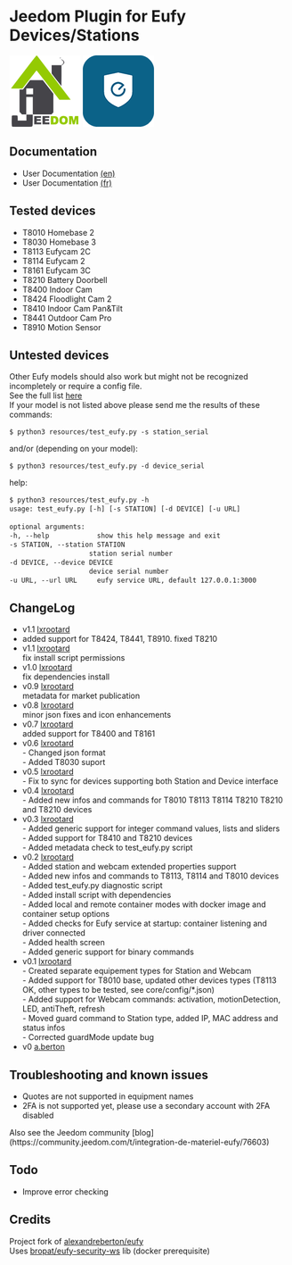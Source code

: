 # Jeedom Plugin for Eufy Devices/Stations

![Logo Jeedom](docs/images/jeedom.png)
![Logo Plugin](docs/images/eufy.png)

## Documentation

- User Documentation [(en)](docs/en_US/index.md)
- User Documentation [(fr)](docs/fr_FR/index.md)

## Tested devices
- T8010 Homebase 2
- T8030 Homebase 3
- T8113 Eufycam 2C 
- T8114 Eufycam 2
- T8161 Eufycam 3C
- T8210 Battery Doorbell
- T8400 Indoor Cam
- T8424 Floodlight Cam 2
- T8410 Indoor Cam Pan&Tilt
- T8441 Outdoor Cam Pro
- T8910 Motion Sensor

## Untested devices
Other Eufy models should also work but might not be recognized incompletely or require a config file.
<br>See the full list [here](https://bropat.github.io/eufy-security-client/#/supported_devices)
<br>If your model is not listed above please send me the results of these commands:

    $ python3 resources/test_eufy.py -s station_serial

and/or (depending on your model):

    $ python3 resources/test_eufy.py -d device_serial

help: 

    $ python3 resources/test_eufy.py -h
    usage: test_eufy.py [-h] [-s STATION] [-d DEVICE] [-u URL]

    optional arguments:
	-h, --help            show this help message and exit
	-s STATION, --station STATION
                        station serial number
	-d DEVICE, --device DEVICE
                        device serial number
	-u URL, --url URL     eufy service URL, default 127.0.0.1:3000

## ChangeLog
* v1.1 [lxrootard](https://github.com/lxrootard)
* added support for T8424, T8441, T8910. fixed T8210
* v1.1 [lxrootard](https://github.com/lxrootard)
<br> fix install script permissions
* v1.0 [lxrootard](https://github.com/lxrootard)
<br> fix dependencies install
* v0.9 [lxrootard](https://github.com/lxrootard)
<br> metadata for market publication
* v0.8 [lxrootard](https://github.com/lxrootard)
<br> minor json fixes and icon enhancements
* v0.7 [lxrootard](https://github.com/lxrootard)
<br> added support for T8400 and T8161
* v0.6 [lxrootard](https://github.com/lxrootard)
<br> - Changed json format
<br> - Added T8030 suport
* v0.5 [lxrootard](https://github.com/lxrootard)
<br> - Fix to sync for devices supporting both Station and Device interface 
* v0.4 [lxrootard](https://github.com/lxrootard)
<br> - Added new infos and commands for T8010 T8113 T8114 T8210 T8210 and T8210 devices
* v0.3 [lxrootard](https://github.com/lxrootard)
<br> - Added generic support for integer command values, lists and sliders
<br> - Added support for T8410 and T8210 devices
<br> - Added metadata check to test_eufy.py script
* v0.2 [lxrootard](https://github.com/lxrootard)
<br> - Added station and webcam extended properties support
<br> - Added new infos and commands to T8113, T8114 and T8010 devices
<br> - Added test_eufy.py diagnostic script
<br> - Added install script with dependencies
<br> - Added local and remote container modes with docker image and container setup options
<br> - Added checks for Eufy service at startup: container listening and driver connected
<br> - Added health screen
<br> - Added generic support for binary commands
* v0.1 [lxrootard](https://github.com/lxrootard) 
<br> - Created separate equipement types for Station and Webcam 
<br> - Added support for T8010 base, updated other devices types (T8113 OK, other types to be tested, see core/config/*.json)
<br> - Added support for Webcam commands: activation, motionDetection, LED, antiTheft, refresh
<br> - Moved guard command to Station type, added IP, MAC address and status infos
<br> - Corrected guardMode update bug
* v0 [a.berton](https://github.com/alexandreberton)

## Troubleshooting and known issues
* Quotes are not supported in equipment names
* 2FA is not supported yet, please use a secondary account with 2FA disabled

<p>
Also see the Jeedom community [blog](https://community.jeedom.com/t/integration-de-materiel-eufy/76603) 

## Todo
* Improve error checking

## Credits
Project fork of [alexandreberton/eufy](https://github.com/alexandreberton/eufy)
<br>Uses [bropat/eufy-security-ws](https://github.com/bropat/eufy-security-ws) lib (docker prerequisite)

